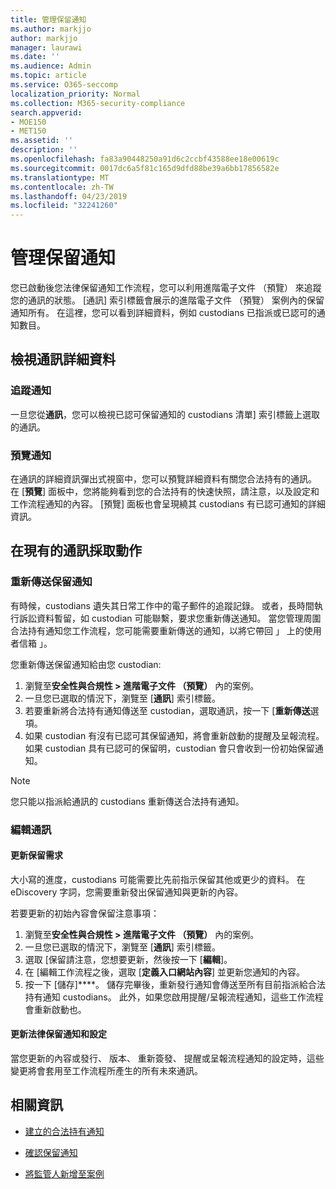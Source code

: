 ```yaml
---
title: 管理保留通知
ms.author: markjjo
author: markjjo
manager: laurawi
ms.date: ''
ms.audience: Admin
ms.topic: article
ms.service: O365-seccomp
localization_priority: Normal
ms.collection: M365-security-compliance
search.appverid:
- MOE150
- MET150
ms.assetid: ''
description: ''
ms.openlocfilehash: fa83a90448250a91d6c2ccbf43588ee18e00619c
ms.sourcegitcommit: 0017dc6a5f81c165d9dfd88be39a6bb17856582e
ms.translationtype: MT
ms.contentlocale: zh-TW
ms.lasthandoff: 04/23/2019
ms.locfileid: "32241260"
---
```

# <a name="manage-hold-notifications"></a>管理保留通知

您已啟動後您法律保留通知工作流程，您可以利用進階電子文件 （預覽） 來追蹤您的通訊的狀態。 [通訊] 索引標籤會展示的進階電子文件 （預覽） 案例內的保留通知所有。 在這裡，您可以看到詳細資料，例如 custodians 已指派或已認可的通知數目。

## <a name="view-communication-details"></a>檢視通訊詳細資料

### <a name="track-acknowledgements"></a>追蹤通知

一旦您從**通訊**，您可以檢視已認可保留通知的 custodians 清單] 索引標籤上選取的通訊。 

### <a name="preview-acknowledgements"></a>預覽通知

在通訊的詳細資訊彈出式視窗中，您可以預覽詳細資料有關您合法持有的通訊。 在 [**預覽**] 面板中，您將能夠看到您的合法持有的快速快照，請注意，以及設定和工作流程通知的內容。 [預覽] 面板也會呈現繞其 custodians 有已認可通知的詳細資訊。

## <a name="taking-action-on-existing-communications"></a>在現有的通訊採取動作

### <a name="re-send-a-hold-notice"></a>重新傳送保留通知

有時候，custodians 遺失其日常工作中的電子郵件的追蹤記錄。 或者，長時間執行訴訟資料暫留，如 custodian 可能聯繫，要求您重新傳送通知。 當您管理周圍合法持有通知您工作流程，您可能需要重新傳送的通知，以將它帶回 」 上的使用者信箱 」。

您重新傳送保留通知給由您 custodian:
1. 瀏覽至**安全性與合規性 > 進階電子文件 （預覽）** 內的案例。
2. 一旦您已選取的情況下，瀏覽至 [**通訊**] 索引標籤。
3. 若要重新將合法持有通知傳送至 custodian，選取通訊，按一下 [**重新傳送**選項。
4. 如果 custodian 有沒有已認可其保留通知，將會重新啟動的提醒及呈報流程。 如果 custodian 具有已認可的保留明，custodian 會只會收到一份初始保留通知。

> [!NOTE]
> 您只能以指派給通訊的 custodians 重新傳送合法持有通知。 

### <a name="edit-a-communication"></a>編輯通訊

#### <a name="update-preservation-requirements"></a>更新保留需求
  
大小寫的進度，custodians 可能需要比先前指示保留其他或更少的資料。 在 eDiscovery 字詞，您需要重新發出保留通知與更新的內容。

若要更新的初始內容會保留注意事項：

1. 瀏覽至**安全性與合規性 > 進階電子文件 （預覽）** 內的案例。
2. 一旦您已選取的情況下，瀏覽至 [**通訊**] 索引標籤。
3. 選取 [保留請注意，您想要更新，然後按一下 [**編輯**]。
4. 在 [編輯工作流程之後，選取 [**定義入口網站內容**] 並更新您通知的內容。 
5. 按一下 [儲存]****。 儲存完畢後，重新發行通知會傳送至所有目前指派給合法持有通知 custodians。 此外，如果您啟用提醒/呈報流程通知，這些工作流程會重新啟動也。 


#### <a name="update-legal-hold-notifications-and-settings"></a>更新法律保留通知和設定

當您更新的內容或發行、 版本、 重新簽發、 提醒或呈報流程通知的設定時，這些變更將會套用至工作流程所產生的所有未來通訊。

## <a name="related-information"></a>相關資訊 

- [建立的合法持有通知](create-hold-notification.md)
    
- [確認保留通知](acknowledge-hold-notification.md)
    
- [將監管人新增至案例](add-custodians-to-case.md)